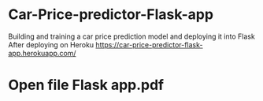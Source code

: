 # Car-Price-predictor-Flask-app
Building and training a car price prediction model and deploying it into Flask
After deploying on Heroku 
https://car-price-predictor-flask-app.herokuapp.com/
# Open file Flask app.pdf
